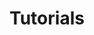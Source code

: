 ---
title: Tutorials
description: Scenario based examples of using NGINX Ingress Controller to solve your Ingress and API Gateway needs as an enterprise class ingress controller.
weight: 2100
menu:
  docs:
    parent: NGINX Ingress Controller
---